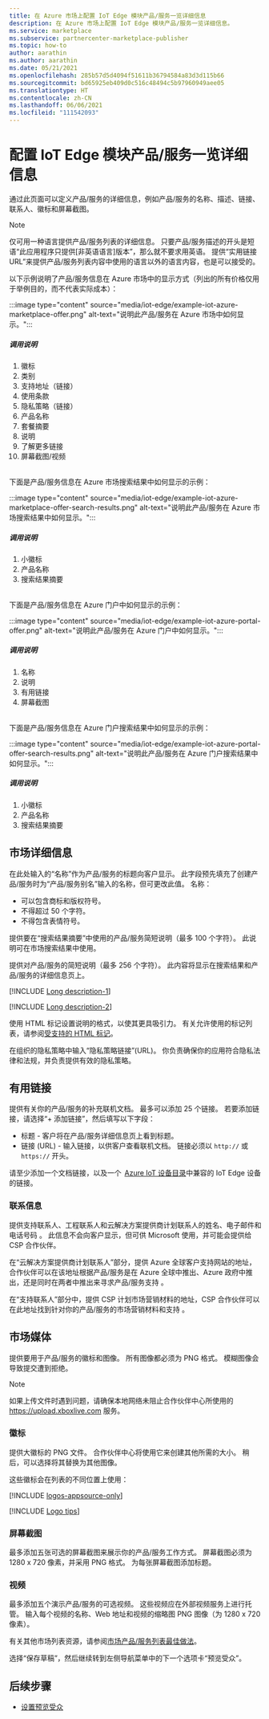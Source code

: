 ```yaml
---
title: 在 Azure 市场上配置 IoT Edge 模块产品/服务一览详细信息
description: 在 Azure 市场上配置 IoT Edge 模块产品/服务一览详细信息。
ms.service: marketplace
ms.subservice: partnercenter-marketplace-publisher
ms.topic: how-to
author: aarathin
ms.author: aarathin
ms.date: 05/21/2021
ms.openlocfilehash: 285b57d5d4094f51611b36794584a83d3d115b66
ms.sourcegitcommit: bd65925eb409d0c516c48494c5b97960949aee05
ms.translationtype: HT
ms.contentlocale: zh-CN
ms.lasthandoff: 06/06/2021
ms.locfileid: "111542093"
---
```

# <a name="configure-iot-edge-module-offer-listing-details"></a>配置 IoT Edge 模块产品/服务一览详细信息

通过此页面可以定义产品/服务的详细信息，例如产品/服务的名称、描述、链接、联系人、徽标和屏幕截图。

> [!NOTE]
> 仅可用一种语言提供产品/服务列表的详细信息。 只要产品/服务描述的开头是短语“此应用程序只提供[非英语语言]版本”，那么就不要求用英语。 提供“实用链接 URL”来提供产品/服务列表内容中使用的语言以外的语言内容，也是可以接受的。

以下示例说明了产品/服务信息在 Azure 市场中的显示方式（列出的所有价格仅用于举例目的，而不代表实际成本）：

:::image type="content" source="media/iot-edge/example-iot-azure-marketplace-offer.png" alt-text="说明此产品/服务在 Azure 市场中如何显示。":::

##### <a name="call-out-descriptions"></a>调用说明

1. 徽标
1. 类别
1. 支持地址（链接）
1. 使用条款
1. 隐私策略（链接）
1. 产品名称
1. 套餐摘要
1. 说明
1. 了解更多链接
1. 屏幕截图/视频

<br>下面是产品/服务信息在 Azure 市场搜索结果中如何显示的示例：

:::image type="content" source="media/iot-edge/example-iot-azure-marketplace-offer-search-results.png" alt-text="说明此产品/服务在 Azure 市场搜索结果中如何显示。":::

##### <a name="call-out-descriptions"></a>调用说明

1. 小徽标
2. 产品名称
3. 搜索结果摘要

<br>下面是产品/服务信息在 Azure 门户中如何显示的示例：

:::image type="content" source="media/iot-edge/example-iot-azure-portal-offer.png" alt-text="说明此产品/服务在 Azure 门户中如何显示。":::

##### <a name="call-out-descriptions"></a>调用说明

1. 名称
2. 说明
3. 有用链接
4. 屏幕截图

<br>下面是产品/服务信息在 Azure 门户搜索结果中如何显示的示例：

:::image type="content" source="media/iot-edge/example-iot-azure-portal-offer-search-results.png" alt-text="说明此产品/服务在 Azure 门户搜索结果中如何显示。":::

##### <a name="call-out-descriptions"></a>调用说明

1. 小徽标
2. 产品名称
3. 搜索结果摘要

## <a name="marketplace-details"></a>市场详细信息

在此处输入的“名称”作为产品/服务的标题向客户显示。 此字段预先填充了创建产品/服务时为“产品/服务别名”输入的名称，但可更改此值。 名称：

- 可以包含商标和版权符号。
- 不得超过 50 个字符。
- 不得包含表情符号。

提供要在“搜索结果摘要”中使用的产品/服务简短说明（最多 100 个字符）。 此说明可在市场搜索结果中使用。

提供对产品/服务的简短说明（最多 256 个字符）。 此内容将显示在搜索结果和产品/服务的详细信息页上。

[!INCLUDE [Long description-1](includes/long-description-1.md)]

[!INCLUDE [Long description-2](includes/long-description-2.md)]

使用 HTML 标记设置说明的格式，以使其更具吸引力。 有关允许使用的标记列表，请参阅[受支持的 HTML 标记](supported-html-tags.md)。

在组织的隐私策略中输入“隐私策略链接”(URL)。 你负责确保你的应用符合隐私法律和法规，并负责提供有效的隐私策略。

## <a name="useful-links"></a>有用链接

提供有关你的产品/服务的补充联机文档。 最多可以添加 25 个链接。 若要添加链接，请选择“+ 添加链接”，然后填写以下字段：

- 标题 - 客户将在产品/服务详细信息页上看到标题。
- 链接 (URL) - 输入链接，以供客户查看联机文档。 链接必须以 `http://` 或 `https://` 开头。

请至少添加一个文档链接，以及一个  [Azure IoT 设备目录](https://catalog.azureiotsolutions.com/)中兼容的 IoT Edge 设备的链接。

### <a name="contact-information"></a>联系信息

提供支持联系人、工程联系人和云解决方案提供商计划联系人的姓名、电子邮件和电话号码  。 此信息不会向客户显示，但可供 Microsoft 使用，并可能会提供给 CSP 合作伙伴。

在“云解决方案提供商计划联系人”部分，提供 Azure 全球客户支持网站的地址，合作伙伴可以在该地址根据产品/服务是在 Azure 全球中推出、Azure 政府中推出，还是同时在两者中推出来寻求产品/服务支持 。

在“支持联系人”部分中，提供 CSP 计划市场营销材料的地址，CSP 合作伙伴可以在此地址找到针对你的产品/服务的市场营销材料和支持 。

## <a name="marketplace-media"></a>市场媒体

提供要用于产品/服务的徽标和图像。 所有图像都必须为 PNG 格式。 模糊图像会导致提交遭到拒绝。

>[!NOTE]
>如果上传文件时遇到问题，请确保本地网络未阻止合作伙伴中心所使用的 https://upload.xboxlive.com 服务。

### <a name="logos"></a>徽标

提供大徽标的 PNG 文件。 合作伙伴中心将使用它来创建其他所需的大小。 稍后，可以选择将其替换为其他图像。

这些徽标会在列表的不同位置上使用：

[!INCLUDE [logos-appsource-only](includes/logos-appsource-only.md)]

[!INCLUDE [Logo tips](includes/graphics-suggestions.md)]

### <a name="screenshots"></a>屏幕截图

最多添加五张可选的屏幕截图来展示你的产品/服务工作方式。 屏幕截图必须为 1280 x 720 像素，并采用 PNG 格式。 为每张屏幕截图添加标题。

### <a name="videos"></a>视频

最多添加五个演示产品/服务的可选视频。 这些视频应在外部视频服务上进行托管。 输入每个视频的名称、Web 地址和视频的缩略图 PNG 图像（为 1280 x 720 像素）。

有关其他市场列表资源，请参阅[市场产品/服务列表最佳做法](gtm-offer-listing-best-practices.md)。

选择“保存草稿”，然后继续转到左侧导航菜单中的下一个选项卡“预览受众”。

## <a name="next-steps"></a>后续步骤

- [设置预览受众](iot-edge-preview-audience.md)
